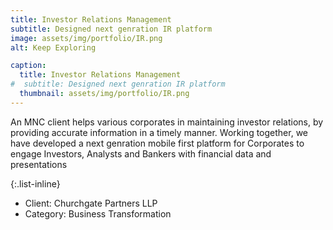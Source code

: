 ```yaml
---
title: Investor Relations Management
subtitle: Designed next genration IR platform 
image: assets/img/portfolio/IR.png
alt: Keep Exploring

caption:
  title: Investor Relations Management
#  subtitle: Designed next genration IR platform 
  thumbnail: assets/img/portfolio/IR.png
---
```

An MNC client helps various corporates in maintaining investor relations, by providing accurate information in a timely manner. 
Working together, we have developed a next genration mobile first platform for Corporates to engage Investors, Analysts and Bankers with financial data and presentations

{:.list-inline}
- Client: Churchgate Partners LLP
- Category: Business Transformation

